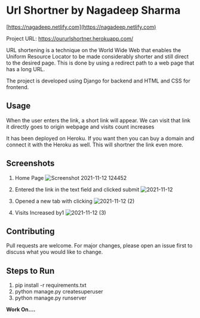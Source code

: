 # Url Shortner by Nagadeep Sharma
[https://nagadeep.netlify.com](https://nagadeep.netlify.com)

Project URL: https://oururlshortner.herokuapp.com/

URL shortening is a technique on the World Wide Web that enables the Uniform Resource Locator to be made considerably shorter and still direct to the desired page. This is done by using a redirect path to a web page that has a long URL.

The project is developed using Django for backend and HTML and CSS for frontend. 

## Usage
When the user enters the link, a short link will appear. We can visit that link it directly goes to origin webpage and visits count increases

It has been deployed on Heroku. If you want then you can buy a domain and connect it with the Heroku as well. This will shortner the link even more. 

## Screenshots

1) Home Page
![Screenshot 2021-11-12 124452](https://user-images.githubusercontent.com/52284162/141425871-2559bdd7-b34f-4d51-9287-158b2712d518.png)

2) Entered the link in the text field and clicked submit
![2021-11-12](https://user-images.githubusercontent.com/52284162/141425913-d1ecab72-2735-40aa-8f87-53b34cb5927d.png)

3) Opened a new tab with clicking
![2021-11-12 (2)](https://user-images.githubusercontent.com/52284162/141426040-480b2aa8-8de1-4f58-8cfb-6e53fb44bdd2.png)

5) Visits Increased by1
![2021-11-12 (3)](https://user-images.githubusercontent.com/52284162/141426107-97ec58ca-d971-4e91-aa6d-fd4cd4fe307c.png)

## Contributing
Pull requests are welcome. For major changes, please open an issue first to discuss what you would like to change.

## Steps to Run

1. pip install -r requirements.txt
2. python manage.py createsuperuser
3. python manage.py runserver

**Work On....**
